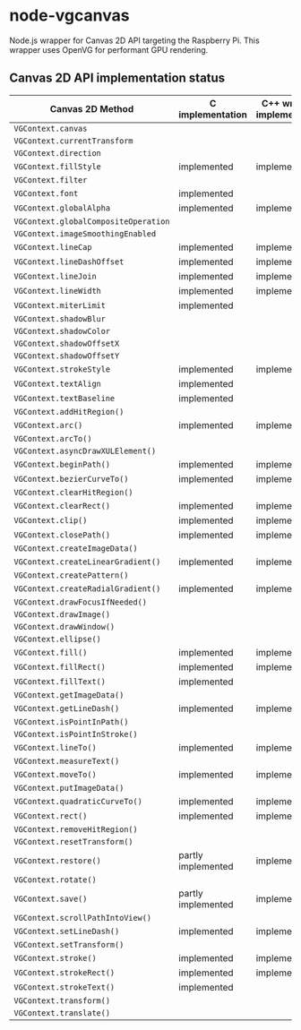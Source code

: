 # node-vgcanvas

Node.js wrapper for Canvas 2D API targeting the Raspberry Pi. This wrapper uses OpenVG for performant GPU rendering.

## Canvas 2D API implementation status

Canvas 2D Method | C implementation | C++ wrapper implementation | Node.JS implementation
-----------------|------------------|----------------------------|-----------------------
`VGContext.canvas` |   |   |   
`VGContext.currentTransform` |   |   |   
`VGContext.direction` |   |   |   
`VGContext.fillStyle` | implemented | implemented | implemented
`VGContext.filter` |   |   |   
`VGContext.font` | implemented |   |   
`VGContext.globalAlpha` | implemented |  implemented | implemented
`VGContext.globalCompositeOperation` |   |   |   
`VGContext.imageSmoothingEnabled` |   |   |   
`VGContext.lineCap` | implemented | implemented | implemented
`VGContext.lineDashOffset` | implemented | implemented | implemented
`VGContext.lineJoin` | implemented | implemented | implemented
`VGContext.lineWidth` | implemented | implemented | implemented
`VGContext.miterLimit` | implemented |   |   
`VGContext.shadowBlur` |   |   |   
`VGContext.shadowColor` |   |   |   
`VGContext.shadowOffsetX` |   |   |   
`VGContext.shadowOffsetY` |   |   |   
`VGContext.strokeStyle` | implemented | implemented | implemented
`VGContext.textAlign` | implemented |   |   
`VGContext.textBaseline` | implemented |   |   
`VGContext.addHitRegion()` |   |   |   
`VGContext.arc()` | implemented | implemented | implemented
`VGContext.arcTo()` |   |   |   
`VGContext.asyncDrawXULElement()` |   |   |   
`VGContext.beginPath()` | implemented | implemented | implemented
`VGContext.bezierCurveTo()` | implemented | implemented | implemented
`VGContext.clearHitRegion()` |   |   |   
`VGContext.clearRect()` | implemented | implemented | implemented
`VGContext.clip()` | implemented | implemented | implemented
`VGContext.closePath()` | implemented | implemented | implemented
`VGContext.createImageData()` |   |   |   
`VGContext.createLinearGradient()` | implemented | implemented | implemented
`VGContext.createPattern()` |   |   |   
`VGContext.createRadialGradient()` | implemented | implemented | implemented
`VGContext.drawFocusIfNeeded()` |   |   |   
`VGContext.drawImage()` |   |   |   
`VGContext.drawWindow()` |   |   |   
`VGContext.ellipse()` |   |   |   
`VGContext.fill()` | implemented | implemented | implemented
`VGContext.fillRect()` | implemented | implemented | implemented
`VGContext.fillText()` | implemented |   |   
`VGContext.getImageData()` |   |   |   
`VGContext.getLineDash()` | implemented | implemented | implemented
`VGContext.isPointInPath()` |   |   |   
`VGContext.isPointInStroke()` |   |   |   
`VGContext.lineTo()` | implemented | implemented | implemented
`VGContext.measureText()` |   |   |   
`VGContext.moveTo()` | implemented | implemented | implemented
`VGContext.putImageData()` |   |   |   
`VGContext.quadraticCurveTo()` | implemented | implemented | implemented
`VGContext.rect()` | implemented | implemented | implemented
`VGContext.removeHitRegion()` |   |   |   
`VGContext.resetTransform()` |   |   |   
`VGContext.restore()` | partly implemented | implemented | implemented
`VGContext.rotate()` |   |   |   
`VGContext.save()` | partly implemented | implemented | implemented
`VGContext.scrollPathIntoView()` |   |   |   
`VGContext.setLineDash()` | implemented | implemented | implemented
`VGContext.setTransform()` |   |   |   
`VGContext.stroke()` | implemented | implemented | implemented
`VGContext.strokeRect()` | implemented | implemented | implemented
`VGContext.strokeText()` | implemented |   |   
`VGContext.transform()` |   |   |   
`VGContext.translate()` |   |   |   
